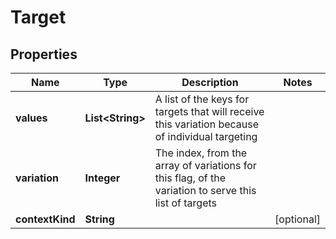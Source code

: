 

# Target


## Properties

| Name | Type | Description | Notes |
|------------ | ------------- | ------------- | -------------|
|**values** | **List&lt;String&gt;** | A list of the keys for targets that will receive this variation because of individual targeting |  |
|**variation** | **Integer** | The index, from the array of variations for this flag, of the variation to serve this list of targets |  |
|**contextKind** | **String** |  |  [optional] |



